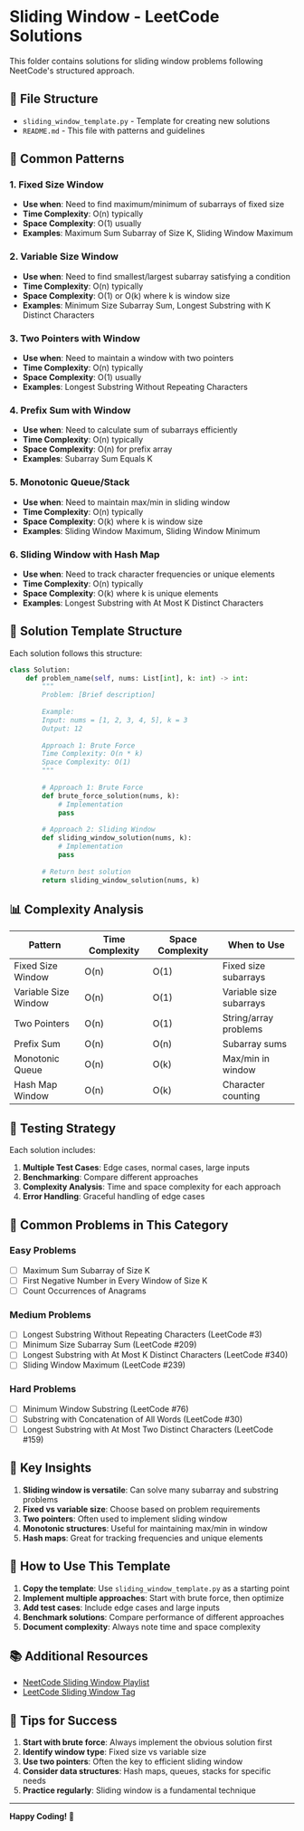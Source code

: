 # Sliding Window - LeetCode Solutions

This folder contains solutions for sliding window problems following NeetCode's structured approach.

## 📁 File Structure

- `sliding_window_template.py` - Template for creating new solutions
- `README.md` - This file with patterns and guidelines

## 🎯 Common Patterns

### 1. Fixed Size Window
- **Use when**: Need to find maximum/minimum of subarrays of fixed size
- **Time Complexity**: O(n) typically
- **Space Complexity**: O(1) usually
- **Examples**: Maximum Sum Subarray of Size K, Sliding Window Maximum

### 2. Variable Size Window
- **Use when**: Need to find smallest/largest subarray satisfying a condition
- **Time Complexity**: O(n) typically
- **Space Complexity**: O(1) or O(k) where k is window size
- **Examples**: Minimum Size Subarray Sum, Longest Substring with K Distinct Characters

### 3. Two Pointers with Window
- **Use when**: Need to maintain a window with two pointers
- **Time Complexity**: O(n) typically
- **Space Complexity**: O(1) usually
- **Examples**: Longest Substring Without Repeating Characters

### 4. Prefix Sum with Window
- **Use when**: Need to calculate sum of subarrays efficiently
- **Time Complexity**: O(n) typically
- **Space Complexity**: O(n) for prefix array
- **Examples**: Subarray Sum Equals K

### 5. Monotonic Queue/Stack
- **Use when**: Need to maintain max/min in sliding window
- **Time Complexity**: O(n) typically
- **Space Complexity**: O(k) where k is window size
- **Examples**: Sliding Window Maximum, Sliding Window Minimum

### 6. Sliding Window with Hash Map
- **Use when**: Need to track character frequencies or unique elements
- **Time Complexity**: O(n) typically
- **Space Complexity**: O(k) where k is unique elements
- **Examples**: Longest Substring with At Most K Distinct Characters

## 🚀 Solution Template Structure

Each solution follows this structure:

```python
class Solution:
    def problem_name(self, nums: List[int], k: int) -> int:
        """
        Problem: [Brief description]
        
        Example:
        Input: nums = [1, 2, 3, 4, 5], k = 3
        Output: 12
        
        Approach 1: Brute Force
        Time Complexity: O(n * k)
        Space Complexity: O(1)
        """
        
        # Approach 1: Brute Force
        def brute_force_solution(nums, k):
            # Implementation
            pass
        
        # Approach 2: Sliding Window
        def sliding_window_solution(nums, k):
            # Implementation
            pass
        
        # Return best solution
        return sliding_window_solution(nums, k)
```

## 📊 Complexity Analysis

| Pattern | Time Complexity | Space Complexity | When to Use |
|---------|----------------|------------------|-------------|
| Fixed Size Window | O(n) | O(1) | Fixed size subarrays |
| Variable Size Window | O(n) | O(1) | Variable size subarrays |
| Two Pointers | O(n) | O(1) | String/array problems |
| Prefix Sum | O(n) | O(n) | Subarray sums |
| Monotonic Queue | O(n) | O(k) | Max/min in window |
| Hash Map Window | O(n) | O(k) | Character counting |

## 🧪 Testing Strategy

Each solution includes:

1. **Multiple Test Cases**: Edge cases, normal cases, large inputs
2. **Benchmarking**: Compare different approaches
3. **Complexity Analysis**: Time and space complexity for each approach
4. **Error Handling**: Graceful handling of edge cases

## 📝 Common Problems in This Category

### Easy Problems
- [ ] Maximum Sum Subarray of Size K
- [ ] First Negative Number in Every Window of Size K
- [ ] Count Occurrences of Anagrams

### Medium Problems
- [ ] Longest Substring Without Repeating Characters (LeetCode #3)
- [ ] Minimum Size Subarray Sum (LeetCode #209)
- [ ] Longest Substring with At Most K Distinct Characters (LeetCode #340)
- [ ] Sliding Window Maximum (LeetCode #239)

### Hard Problems
- [ ] Minimum Window Substring (LeetCode #76)
- [ ] Substring with Concatenation of All Words (LeetCode #30)
- [ ] Longest Substring with At Most Two Distinct Characters (LeetCode #159)

## 🎯 Key Insights

1. **Sliding window is versatile**: Can solve many subarray and substring problems
2. **Fixed vs variable size**: Choose based on problem requirements
3. **Two pointers**: Often used to implement sliding window
4. **Monotonic structures**: Useful for maintaining max/min in window
5. **Hash maps**: Great for tracking frequencies and unique elements

## 🔧 How to Use This Template

1. **Copy the template**: Use `sliding_window_template.py` as a starting point
2. **Implement multiple approaches**: Start with brute force, then optimize
3. **Add test cases**: Include edge cases and large inputs
4. **Benchmark solutions**: Compare performance of different approaches
5. **Document complexity**: Always note time and space complexity

## 📚 Additional Resources

- [NeetCode Sliding Window Playlist](https://www.youtube.com/playlist?list=PLot-Xpze53ldVwtstag2TL4HQhAnC8ATf)
- [LeetCode Sliding Window Tag](https://leetcode.com/tag/sliding-window/)

## 🎉 Tips for Success

1. **Start with brute force**: Always implement the obvious solution first
2. **Identify window type**: Fixed size vs variable size
3. **Use two pointers**: Often the key to efficient sliding window
4. **Consider data structures**: Hash maps, queues, stacks for specific needs
5. **Practice regularly**: Sliding window is a fundamental technique

---

**Happy Coding! 🚀**
